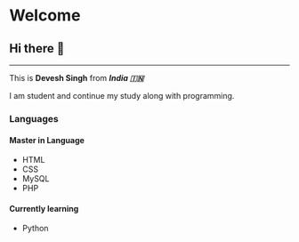 # Welcome
## Hi there 👋 
_________________
This is **Devesh Singh** from ***India 🇮🇳***

I am student and continue my study along with programming.

### Languages
#### Master in Language
- HTML
- CSS
- MySQL
- PHP

#### Currently learning
- Python
<!--
**devesh7272/devesh7272** is a ✨ _special_ ✨ repository because its `README.md` (this file) appears on your GitHub profile.

Here are some ideas to get you started:

- 🔭 I’m currently working on ...
- 🌱 I’m currently learning ...
- 👯 I’m looking to collaborate on ...
- 🤔 I’m looking for help with ...
- 💬 Ask me about ...
- 📫 How to reach me: ...
- 😄 Pronouns: ...
- ⚡ Fun fact: ...
-->
